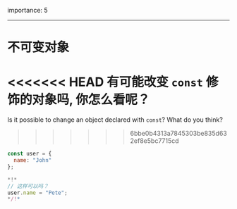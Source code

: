 importance: 5

---

# 不可变对象

<<<<<<< HEAD
有可能改变 `const` 修饰的对象吗, 你怎么看呢？
=======
Is it possible to change an object declared with `const`? What do you think?
>>>>>>> 6bbe0b4313a7845303be835d632ef8e5bc7715cd

```js
const user = {
  name: "John"
};

*!*
// 这样可以吗？
user.name = "Pete";
*/!*
```
